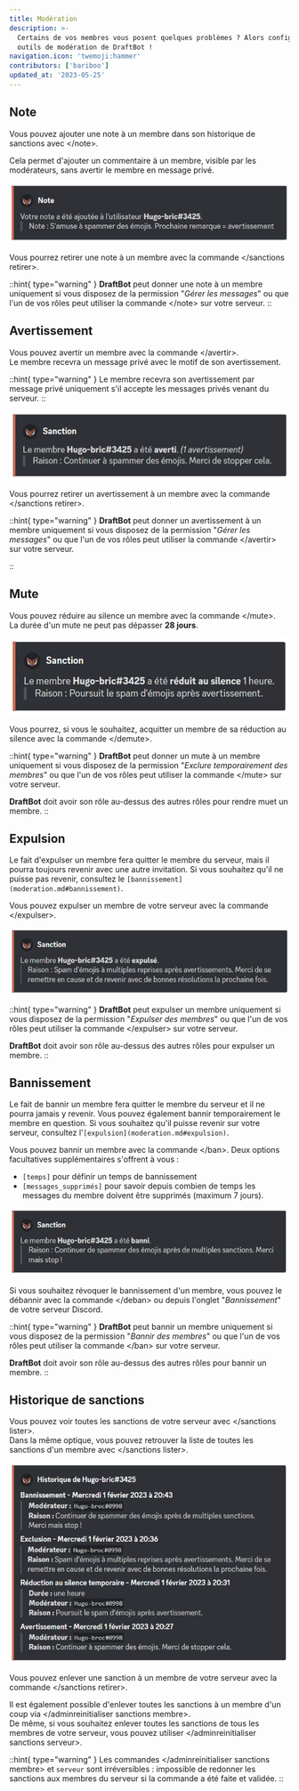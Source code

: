 ```yaml
---
title: Modération
description: >-
  Certains de vos membres vous posent quelques problèmes ? Alors configurez les
  outils de modération de DraftBot !
navigation.icon: 'twemoji:hammer'
contributors: ['bariboo']
updated_at: '2023-05-25'
---
```


## Note

Vous pouvez ajouter une note à un membre dans son historique de sanctions avec \</note>.

Cela permet d'ajouter un commentaire à un membre, visible par les modérateurs, sans avertir le membre en message privé.

![Note donnée à un membre](/.assets/moderation/note.png)

Vous pourrez retirer une note à un membre avec la commande </sanctions retirer>.

::hint{ type="warning" }
**DraftBot** peut donner une note à un membre uniquement si vous disposez de la permission "_Gérer les messages_" ou que l'un de vos rôles peut utiliser la commande \</note> sur votre serveur.
::

## Avertissement

Vous pouvez avertir un membre avec la commande \</avertir>.\
Le membre recevra un message privé avec le motif de son avertissement.

::hint{ type="warning" }
Le membre recevra son avertissement par message privé uniquement s'il accepte les messages privés venant du serveur.
::

![Avertissement donné à un membre](/.assets/moderation/warn.png)

Vous pourrez retirer un avertissement à un membre avec la commande </sanctions retirer>.

::hint{ type="warning" }
**DraftBot** peut donner un avertissement à un membre uniquement si vous disposez de la permission "_Gérer les messages_" ou que l'un de vos rôles peut utiliser la commande \</avertir> sur votre serveur.

::

## Mute

Vous pouvez réduire au silence un membre avec la commande \</mute>.\
La durée d'un mute ne peut pas dépasser **28 jours**.

![Rendre muet un membre](/.assets/moderation/mute.png)

Vous pourrez, si vous le souhaitez, acquitter un membre de sa réduction au silence avec la commande \</demute>.

::hint{ type="warning" }
**DraftBot** peut donner un mute à un membre uniquement si vous disposez de la permission "_Exclure temporairement des membres_" ou que l'un de vos rôles peut utiliser la commande \</mute> sur votre serveur.

**DraftBot** doit avoir son rôle au-dessus des autres rôles pour rendre muet un membre.
::

## Expulsion

Le fait d'expulser un membre fera quitter le membre du serveur, mais il pourra toujours revenir avec une autre invitation. Si vous souhaitez qu'il ne puisse pas revenir, consultez le `[bannissement](moderation.md#bannissement)`.

Vous pouvez expulser un membre de votre serveur avec la commande \</expulser>.

![Expulsion d'un membre](/.assets/moderation/kick.png)

::hint{ type="warning" }
**DraftBot** peut expulser un membre uniquement si vous disposez de la permission "_Expulser des membres_" ou que l'un de vos rôles peut utiliser la commande \</expulser> sur votre serveur.

**DraftBot** doit avoir son rôle au-dessus des autres rôles pour expulser un membre.
::

## Bannissement

Le fait de bannir un membre fera quitter le membre du serveur et il ne pourra jamais y revenir. Vous pouvez également bannir temporairement le membre en question. Si vous souhaitez qu'il puisse revenir sur votre serveur, consultez l'`[expulsion](moderation.md#expulsion)`.

Vous pouvez bannir un membre avec la commande \</ban>. Deux options facultatives supplémentaires s'offrent à vous :

* `[temps]` pour définir un temps de bannissement
* `[messages_supprimés]` pour savoir depuis combien de temps les messages du membre doivent être supprimés (maximum 7 jours).

![Bannissement d'un utilisateur](/.assets/moderation/ban.png)

Si vous souhaitez révoquer le bannissement d'un membre, vous pouvez le débannir avec la commande \</deban> ou depuis l'onglet "_Bannissement_" de votre serveur Discord.

::hint{ type="warning" }
**DraftBot** peut bannir un membre uniquement si vous disposez de la permission "_Bannir des membres_" ou que l'un de vos rôles peut utiliser la commande \</ban> sur votre serveur.

**DraftBot** doit avoir son rôle au-dessus des autres rôles pour bannir un membre.
::

## Historique de sanctions
Vous pouvez voir toutes les sanctions de votre serveur avec </sanctions lister>.\
Dans la même optique, vous pouvez retrouver la liste de toutes les sanctions d'un membre avec </sanctions lister>.

![Historique de sanctions d'un membre](/.assets/moderation/history.png)

Vous pouvez enlever une sanction à un membre de votre serveur avec la commande </sanctions retirer>.

Il est également possible d'enlever toutes les sanctions à un membre d'un coup via </adminreinitialiser sanctions membre>.\
De même, si vous souhaitez enlever toutes les sanctions de tous les membres de votre serveur, vous pouvez utiliser </adminreinitialiser sanctions serveur>.

::hint{ type="warning" }
Les commandes </adminreinitialiser sanctions membre> et `serveur` sont irréversibles : impossible de redonner les sanctions aux membres du serveur si la commande a été faite et validée.
::

